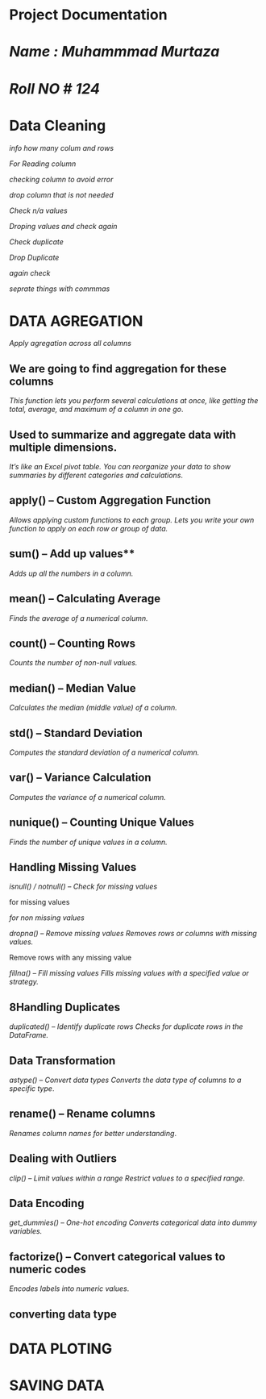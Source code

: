# Project Documentation

# ***Name : Muhammmad Murtaza***

# ***Roll NO # 124***

# **Data Cleaning**

*info how many colum and rows*

*For Reading column*

*checking column to avoid error*

*drop column that is not needed*

*Check n/a values*

*Droping values and check again*

*Check duplicate*

*Drop Duplicate*

*again check*

*seprate things with commmas*

# **DATA AGREGATION**

*Apply agregation across all columns*

## **We are going to find aggregation for these columns**
*This function lets you perform several calculations at once, like getting the total, average, and maximum of a column in one go*.

## **Used to summarize and aggregate data with multiple dimensions.**
*It’s like an Excel pivot table. You can reorganize your data to show summaries by different categories and calculations*.

## **apply() – Custom Aggregation Function**
*Allows applying custom functions to each group.*
*Lets you write your own function to apply on each row or group of data.*

## **sum() – Add up values****
*Adds up all the numbers in a column.*

## **mean() – Calculating Average**
*Finds the average of a numerical column.*

## **count() – Counting Rows**
*Counts the number of non-null values.*

 ## **median() – Median Value**
*Calculates the median (middle value) of a column.*

##  **std() – Standard Deviation**
*Computes the standard deviation of a numerical column.*

## **var() – Variance Calculation**
*Computes the variance of a numerical column.*

## **nunique() – Counting Unique Values**
*Finds the number of unique values in a column.*

## **Handling Missing Values**
*isnull() / notnull() – Check for missing values*

for missing values

*for non missing values*

*dropna() – Remove missing values*
*Removes rows or columns with missing values.*

Remove rows with any missing value

*fillna() – Fill missing values*
*Fills missing values with a specified value or strategy.*

## **8Handling Duplicates**
*duplicated() – Identify duplicate rows*
*Checks for duplicate rows in the DataFrame.*

## **Data Transformation**
*astype() – Convert data types*
*Converts the data type of columns to a specific type*.

## **rename() – Rename columns**
*Renames column names for better understanding*.

## **Dealing with Outliers**
*clip() – Limit values within a range*
*Restrict values to a specified range*.

## **Data Encoding**
*get_dummies() – One-hot encoding*
*Converts categorical data into dummy variables.*

 ## **factorize() – Convert categorical values to numeric codes**
*Encodes labels into numeric values*.

## **converting data type**

# **DATA PLOTING**

# **SAVING DATA**

